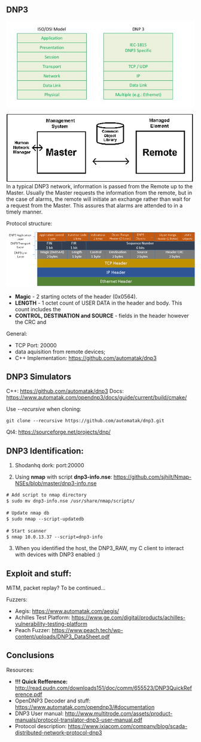 ## DNP3

![DNP3 Protocol Layers](docs/img/dnp3_layers.jpg)

![Master/Remote Protocol](docs/img/dnp3_master_remote.gif)
In a typical DNP3 network, information is passed from the Remote up to the Master. Usually the Master requests the information from the remote, but in the case of alarms, the remote will initiate an exchange rather than wait for a request from the Master. This assures that alarms are attended to in a timely manner.

Protocol structure:

![DNP3 Protocol Structure](docs/img/dnp3-over-tcpip-stack.png)

  * **Magic** - 2 starting octets of the header (0x0564). 
  * **LENGTH** - 1  octet  count  of  USER  DATA  in  the  header  and  body.    This  count  includes  the  
  * **CONTROL, DESTINATION and SOURCE** -  fields in the header however the CRC and 


General:

 * TCP Port: 20000
 * data aquisition from remote devices;
 * C++ Implementation: https://github.com/automatak/dnp3

## DNP3 Simulators

C++: https://github.com/automatak/dnp3
Docs: https://www.automatak.com/opendnp3/docs/guide/current/build/cmake/

Use *--recursive* when cloning:
```
git clone --recursive https://github.com/automatak/dnp3.git
```

Qt4:
https://sourceforge.net/projects/dnp/

## DNP3 Identification:

1. Shodanhq dork: port:20000

2. Using **nmap** with script **dnp3-info.nse**: https://github.com/sjhilt/Nmap-NSEs/blob/master/dnp3-info.nse

```
# Add script to nmap directory
$ sudo mv dnp3-info.nse /usr/share/nmap/scripts/

# Update nmap db
$ sudo nmap --script-updatedb

# Start scanner
$ nmap 10.0.13.37 --script=dnp3-info
```
3. When you identified the host, the DNP3_RAW, my C client to interact with devices with DNP3 enabled :)

## Exploit and stuff:

MiTM, packet replay?
To be continued...

Fuzzers:

  * Aegis: https://www.automatak.com/aegis/
  * Achilles Test Platform: https://www.ge.com/digital/products/achilles-vulnerability-testing-platform
  * Peach Fuzzer: https://www.peach.tech/wp-content/uploads/DNP3_DataSheet.pdf
  
## Conclusions

Resources:

  * **!!! Quick Refference:** http://read.pudn.com/downloads151/doc/comm/655523/DNP3QuickReference.pdf
  * OpenDNP3 Decoder and stuff: https://www.automatak.com/opendnp3/#documentation
  * DNP3 User manual: http://www.multitrode.com/assets/product-manuals/protocol-translator-dnp3-user-manual.pdf
  * Protocol description: https://www.ixiacom.com/company/blog/scada-distributed-network-protocol-dnp3